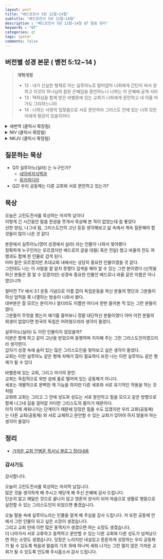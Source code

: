 ```yaml
---
layout: post
title: "베드로전서 5장 12절~14절"
subtitle: "베드로전서 5장 12절~14절"
description : "베드로전서 5장 12절~14절 QT 말씀 정리"
keywords : "QT"
categories: qt
tags: 1peter
comments: false
---
```


## 버전별 성경 본문 ( 벧전 5:12~14 )

> **개혁개정**
>* 12 : 내가 신실한 형제로 아는 실루아노로 말미암아 너희에게 간단히 써서 권하고 이것이 하나님의 참된 은혜임을 증언하노니 너희는 이 은혜에 굳게 서라
>* 13 : 택하심을 함께 받은 바벨론에 있는 교회가 너희에게 문안하고 내 아들 마가도 그리하느니라
>* 14 : 너희는 사랑의 입맞춤으로 서로 문안하라 그리스도 안에 있는 너희 모든 이에게 평강이 있을지어다

<details>
<summary> 새번역 (클릭시 확장됨)</summary>
<div markdown="1">

>* 12 : 내가 신실한 형제로 여기는 실루아노의 손을 빌려서 나는 여러분에게 몇 마디 썼습니다. 이로써 나는 여러분을 격려하고 이것이 하나님의 참된 은혜라는 것을 증거합니다. 여러분은 이 은혜 안에 든든히 서십시오.
>* 13 : 여러분과 함께 택하심을 받은 바빌론에 있는 자매 교회와 나의 아들 마가가 여러분에게 문안합니다.
>* 14 : 여러분도 사랑의 입맞춤으로써 서로 문안하십시오. 그리스도 안에 있는 여러분 모두에게 평화가 있기를 빕니다.
</div>
</details>

<details>
<summary> NIV (클릭시 확장됨)</summary>
<div markdown="1">

>* 12 : With the help of Silas, whom I regard as a faithful brother, I have written to you briefly, encouraging you and testifying that this is the true grace of God. Stand fast in it.
>* 13 : She who is in Babylon, chosen together with you, sends you her greetings, and so does my son Mark.
>* 14 : Greet one another with a kiss of love.
Peace to all of you who are in Christ.
</div>
</details>

<details>
<summary> NKJV (클릭시 확장됨)</summary>
<div markdown="1">

>* 12 : By Silvanus, our faithful brother as I consider him, I have written to you briefly, exhorting and testifying that this is the true grace of God in which you stand.
>* 13 : She who is in Babylon, elect together with you, greets you; and so does Mark my son.
>* 14 : Greet one another with a kiss of love.
Peace to you all who are in Christ Jesus. Amen.
</div>
</details>

## 질문하는 묵상

* Q1) 실루아노(실라) 는 누구인가?  
     - [네이버지식백과](https://terms.naver.com/entry.nhn?docId=2394406&cid=50762&categoryId=51387)
     - [위키피디아](https://en.wikipedia.org/wiki/Silas)
* Q2) 우리 공동체는 다른 교회와 서로 문안하고 있는가?   

## 묵상
오늘은 고린도전서를 묵상하는 마지막 날이다  
이렇게 긴 시간동안 말씀 한권을 쪼개서 묵상해 본 적이 없었는데 참 좋았다  
선한 양심, 나그네 됨, 그리스도인의 고난 등등 생각해보고 삶 속에서 계속 질문해야 할 것들이 많이 나온 것 같다  

본문에서 실루아노(영어 성경에서 실라) 라는 인물이 나와서 찾아봤다  
정확하게 누구인지는 모르겠지만 베드로의 글을 대필( 혹은 전달) 했고 바울의 전도 여행과도 함께 한 인물로 검색 된다.  
아마 잘은 모르겠지만 초대교회 내에서는 상당히 중요한 인물이였을 것 같다.  
그런데도 나는 이 사람을 잘 알지 못했다 검색을 해야 알 수 있는 그런 분이였다 (신학을 하신 분들은 잘 알 수 있겠지만)
성경속 중요한 인물인 베드로나 바울 같은 이름은 아니였으니까  

얼마전 TV 에서 3.1 운동 기념으로 이름 없이 독립운동을 하신 분들의 명단과 그분들이 하신 업적을 쭉 나열하는 방송이 나와서 봤다.  
대부분은 잘 모르는 분이거나 알더라도 이름만 어디서 한번 들어본 적 있는 그런 분들이였다.  
그분들이 무엇을 했는지 얘기를 들어보니 정말 대단하신 분들이였다 아마 이런 분들의 희생이 없었다면 한국의 독립은 어려웠으리라 생각이 들었다.  

실루아노(실라) 도 이런 인물이지 않았을까?  
이분은 함께 하고 같이 고난을 받았으며 동행하며 지지해 주는 그런 그리스도인이였으리라 생각한다.  
갑자기 성경 속에 숨어 있는 많은 그리스도인을 찾아보고 싶은 생각이 들었다.  
교회는 이런 실루아노 같은 형제 자매가 많이 필요하다 또한 나는 이런 실루아노 같은 형제가 될 수 있다  

바벨론에 있는 교회, 그리고 마가의 문안.  
교회는 독립적으로 외딴 섬에 홀로 떨어져 있는 공동체가 아니다.  
세포는 개별적으로 완벽한 제 기능을 하지만 다른 세포와 서로 유기적인 작용을 하는 것처럼  
교회와 교회는 그리고 그 안에 성도와 성도는 서로 문안하고 힘을 모으고 같은 방향으로 함께 나그네 길을 걸어갈 커다란 그리스도의 몸이기 때문이다.  
아직 이제 세워나가는 단계이기 때문에 당장은 힘들 수도 있겠지만
우리 교회(공동체) 는 다른 교회(공동체) 와 서로 교제하고 문안할 수 있는 교회가 있어야 하지 않을까 하는 생각이 들었다

## 정리
* [가까운 교회 안병훈 목사님 블로그 정리내용](https://blog.naver.com/tolerance2018)

### 감사기도

감사합니다.

오늘이 고린도전서를 묵상하는 마지막 날입니다.  
많은 것을 생각하게 해 주시고 깨닫게 해 주신 은혜에 감사 드립니다.  
단순히 알고 깨달은 것으로 끝나지 않고 영혼의 양식이 되어 마음으로 생활로 행동으로 실천할 수 있는 그리스도인이 되었으면 좋겠습니다. 

오늘 말씀 속에 실루아노라는 인물을 알게 해 주심을 감사 드립니다.
저 또한 공동체 안에서 그런 인물이 되고 싶은 소망이 생겼습니다.  
그리고 교회 안에 이런 많은 동역자가 생겼으면 하는 소망도 생겼습니다.  
더 나아가서 서로 교류하고 동역하고 문안할 수 있는 다른 교회와 다른 성도가 넘쳐났으면 하는 소망도 생겼습니다. 
당장은 느리지만 내실있고 튼튼하게 성장하는 우리 공동체가 될 수 있도록 복음과 말씀의 기초 위에 하나씩 세워 나가는 그런 멀지 않은 가까운 교회가 될 수 있도록 인도해 주시옵소서 
감사 드립니다.  